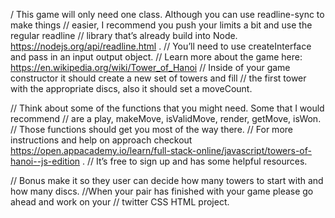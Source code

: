 / This game will only need one class. Although you can use readline-sync to make things
// easier, I recommend you push your limits a bit and use the regular readline
// library that’s already build into Node. https://nodejs.org/api/readline.html .
// You’ll need to use createInterface and pass in an input output object.
// Learn more about the game here: https://en.wikipedia.org/wiki/Tower_of_Hanoi
// Inside of your game constructor it should create a new set of towers and fill
// the first tower with the appropriate discs, also it should set a moveCount.


// Think about some of the functions that you might need. Some that I would recommend
// are a play, makeMove, isValidMove, render, getMove, isWon.
// Those functions should get you most of the way there.
// For more instructions and help on approach checkout https://open.appacademy.io/learn/full-stack-online/javascript/towers-of-hanoi--js-edition .
// It’s free to sign up and has some helpful resources.


// Bonus make it so they user can decide how many towers to start with and how many discs.
//When your pair has finished with your game please go ahead and work on your
// twitter CSS HTML project.
